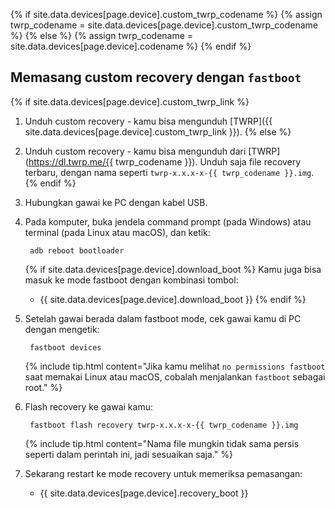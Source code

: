 {% if site.data.devices[page.device].custom_twrp_codename %}
{% assign twrp_codename = site.data.devices[page.device].custom_twrp_codename %}
{% else %}
{% assign twrp_codename = site.data.devices[page.device].codename %}
{% endif %}

## Memasang custom recovery dengan `fastboot`

{% if site.data.devices[page.device].custom_twrp_link %}
1. Unduh custom recovery - kamu bisa mengunduh [TWRP]({{ site.data.devices[page.device].custom_twrp_link }}).
{% else %}
1. Unduh custom recovery - kamu bisa mengunduh dari [TWRP](https://dl.twrp.me/{{ twrp_codename }}). Unduh saja file recovery terbaru, dengan nama seperti `twrp-x.x.x-x-{{ twrp_codename }}.img`.
{% endif %}
2. Hubungkan gawai ke PC dengan kabel USB.
3. Pada komputer, buka jendela command prompt (pada Windows) atau terminal (pada Linux atau macOS), dan ketik:

        adb reboot bootloader

    {% if site.data.devices[page.device].download_boot %}
    Kamu juga bisa masuk ke mode fastboot dengan kombinasi tombol:

    * {{ site.data.devices[page.device].download_boot }}
    {% endif %}
4. Setelah gawai berada dalam fastboot mode, cek gawai kamu di PC dengan mengetik:

        fastboot devices

    {% include tip.html content="Jika kamu melihat `no permissions fastboot` saat memakai Linux atau macOS, cobalah menjalankan `fastboot` sebagai root." %}
5. Flash recovery ke gawai kamu:

        fastboot flash recovery twrp-x.x.x-x-{{ twrp_codename }}.img

    {% include tip.html content="Nama file mungkin tidak sama persis seperti dalam perintah ini, jadi sesuaikan saja." %}

6. Sekarang restart ke mode recovery untuk memeriksa pemasangan:
    * {{ site.data.devices[page.device].recovery_boot }}
